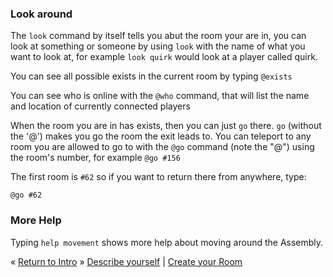 ### Look around

The `look` command by itself tells you abut the room your are in, you can look
at something or someone by using `look` with the name of what you want to look
at, for example `look quirk` would look at a player called quirk.

You can see all possible exists in the current room by typing `@exists`

You can see who is online with the `@who` command, that will list the name and
location of currently connected players

When the room you are in has exists, then you can just `go` there. `go`
(without the '@') makes you go the room the exit leads to. You can teleport to
any room you are allowed to go to with the `@go` command (note the "@") using
the room's number, for example `@go #156`

The first room is `#62` so if you want to return there from anywhere, type:
```
@go #62
```

### More Help

Typing `help movement` shows more help about moving around the Assembly.

&laquo; [Return to Intro](#intro) &raquo; [Describe yourself](#describe) | [Create your Room](#createroom)
